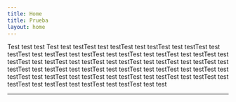 ```yaml
---
title: Home
title: Prueba
layout: home
---
```


Test test test Test test testTest test testTest test testTest test testTest test testTest test testTest test testTest test testTest test testTest test testTest test testTest test testTest test testTest test testTest test testTest test testTest test testTest test testTest test testTest test testTest test testTest test testTest test testTest test testTest test testTest test testTest test testTest test testTest test testTest test testTest test testTest test testTest test test

----

[^1]: [It can take up to 10 minutes for changes to your site to publish after you push the changes to GitHub](https://docs.github.com/en/pages/setting-up-a-github-pages-site-with-jekyll/creating-a-github-pages-site-with-jekyll#creating-your-site).

[Just the Docs]: https://just-the-docs.github.io/just-the-docs/
[GitHub Pages]: https://docs.github.com/en/pages
[README]: https://github.com/just-the-docs/just-the-docs-template/blob/main/README.md
[Jekyll]: https://jekyllrb.com
[GitHub Pages / Actions workflow]: https://github.blog/changelog/2022-07-27-github-pages-custom-github-actions-workflows-beta/
[use this template]: https://github.com/just-the-docs/just-the-docs-template/generate
